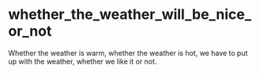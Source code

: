 # whether_the_weather_will_be_nice_or_not
 Whether the weather is warm, whether the weather is hot, we have to put up with the weather, whether we like it or not.
